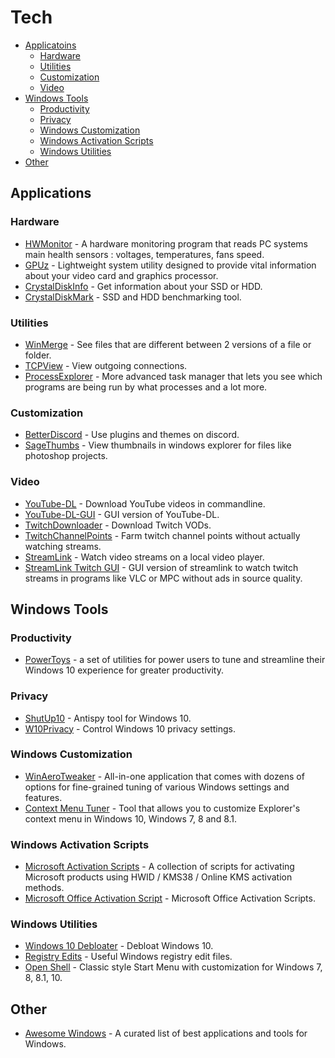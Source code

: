 # Tech
<!-- vim-markdown-toc GFM -->

- [Applicatoins](#applications)
  - [Hardware](#hardware)
  - [Utilities](#utilities)
  - [Customization](#customization)
  - [Video](#video)
- [Windows Tools](#windows-tools)
  - [Productivity](#productivity)
  - [Privacy](#privacy)
  - [Windows Customization](#windows-customization)
  - [Windows Activation Scripts](#windows-activation-scripts)
  - [Windows Utilities](#windows-utilities)
- [Other](#other)

<!-- vim-markdown-toc -->

## Applications

### Hardware

- [HWMonitor](https://www.cpuid.com/softwares/hwmonitor.html) - A hardware monitoring program that reads PC systems main health sensors : voltages, temperatures, fans speed.
- [GPUz](https://www.techpowerup.com/gpuz/) - Lightweight system utility designed to provide vital information about your video card and graphics processor.
- [CrystalDiskInfo](https://crystalmark.info/redirect.php?product=CrystalDiskInfoInstaller) - Get information about your SSD or HDD.
- [CrystalDiskMark](https://crystalmark.info/redirect.php?product=CrystalDiskMarkInstaller) - SSD and HDD benchmarking tool.

### Utilities

- [WinMerge](https://winmerge.org/downloads/?lang=en) - See files that are different between 2 versions of a file or folder.
- [TCPView](https://download.sysinternals.com/files/TCPView.zip) - View outgoing connections.
- [ProcessExplorer](https://download.sysinternals.com/files/ProcessExplorer.zip) - More advanced task manager that lets you see which programs are being run by what processes and a lot more.

### Customization

- [BetterDiscord](https://github.com/rauenzi/BetterDiscordApp/releases) - Use plugins and themes on discord.
- [SageThumbs](https://sourceforge.net/projects/sagethumbs/) - View thumbnails in windows explorer for files like photoshop projects.

### Video

- [YouTube-DL](https://github.com/ytdl-org/youtube-dl/releases) - Download YouTube videos in commandline.
- [YouTube-DL-GUI](https://mrs0m30n3.github.io/youtube-dl-gui/) - GUI version of YouTube-DL.
- [TwitchDownloader](https://github.com/lay295/TwitchDownloader/releases) - Download Twitch VODs.
- [TwitchChannelPoints](https://github.com/lay295/TwitchChannelPoints) - Farm twitch channel points without actually watching streams.
- [StreamLink](https://github.com/streamlink/streamlink/releases) - Watch video streams on a local video player.
- [StreamLink Twitch GUI](https://github.com/streamlink/streamlink-twitch-gui/releases) - GUI version of streamlink to watch twitch streams in programs like VLC or MPC without ads in source quality.

## Windows Tools

### Productivity

- [PowerToys](https://github.com/microsoft/PowerToys/releases) - a set of utilities for power users to tune and streamline their Windows 10 experience for greater productivity.

### Privacy

- [ShutUp10](https://www.oo-software.com/en/shutup10) - Antispy tool for Windows 10.
- [W10Privacy](https://www.w10privacy.de/deutsch-start/download/) - Control Windows 10 privacy settings.

### Windows Customization

- [WinAeroTweaker](https://winaerotweaker.com/) - All-in-one application that comes with dozens of options for fine-grained tuning of various Windows settings and features.
- [Context Menu Tuner](https://winaero.com/context-menu-tuner/) - Tool that allows you to customize Explorer's context menu in Windows 10, Windows 7, 8 and 8.1.

### Windows Activation Scripts

- [Microsoft Activation Scripts](https://github.com/massgravel/Microsoft-Activation-Scripts) - A collection of scripts for activating Microsoft products using HWID / KMS38 / Online KMS activation methods.
- [Microsoft Office Activation Script](https://github.com/jm33-m0/kms-activate) - Microsoft Office Activation Scripts.

### Windows Utilities

- [Windows 10 Debloater](https://github.com/Sycnex/Windows10Debloater) - Debloat Windows 10.
- [Registry Edits](https://github.com/jlambert360/Tech/tree/main/Registry%20Edits) - Useful Windows registry edit files.
- [Open Shell](https://github.com/Open-Shell/Open-Shell-Menu) - Classic style Start Menu with customization for Windows 7, 8, 8.1, 10.

## Other

- [Awesome Windows](https://github.com/Awesome-Windows/Awesome) - A curated list of best applications and tools for Windows.

